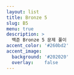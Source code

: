 ```yaml
---
layout: list
title: Bronze 5
slug: B5
menu: true
description: >
  백준 Bronze 5 문제 풀이
accent_color: '#260bd2'
accent_image:
  background: '#202020'
  overlay:    false
---
```



